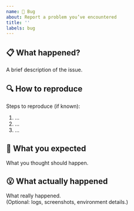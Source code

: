 ```yaml
---
name: 🐞 Bug
about: Report a problem you’ve encountered
title: ''
labels: bug
---
```


## 📋 What happened?
A brief description of the issue.

## 🔍 How to reproduce
Steps to reproduce (if known):
1. …
2. …
3. …

## 🤔 What you expected
What you thought should happen.

## 😮 What actually happened
What really happened.  
(Optional: logs, screenshots, environment details.)
